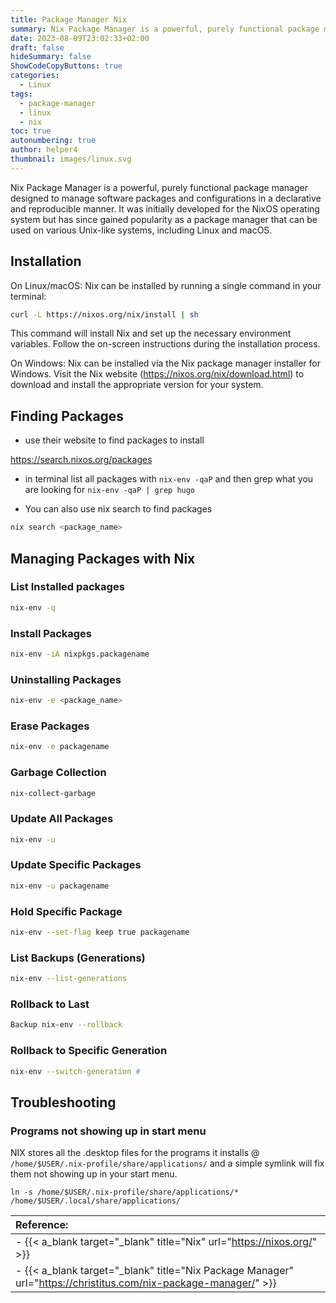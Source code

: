 ```yaml
---
title: Package Manager Nix
summary: Nix Package Manager is a powerful, purely functional package manager designed to manage software packages and configurations in a declarative and reproducible manner
date: 2023-08-09T23:02:33+02:00
draft: false
hideSummary: false
ShowCodeCopyButtons: true
categories:
  - Linux
tags:
  - package-manager
  - linux
  - nix
toc: true
autonumbering: true
author: helper4
thumbnail: images/linux.svg
---
```


Nix Package Manager is a powerful, purely functional package manager designed to manage software packages and configurations in a declarative and reproducible manner. It was initially developed for the NixOS operating system but has since gained popularity as a package manager that can be used on various Unix-like systems, including Linux and macOS.

## Installation

On Linux/macOS: Nix can be installed by running a single command in your terminal:

``` bash
curl -L https://nixos.org/nix/install | sh

```
This command will install Nix and set up the necessary environment variables. Follow the on-screen instructions during the installation process.

On Windows: Nix can be installed via the Nix package manager installer for Windows. Visit the Nix website (https://nixos.org/nix/download.html) to download and install the appropriate version for your system.

## Finding Packages

- use their website to find packages to install

https://search.nixos.org/packages

- in terminal list all packages with ```nix-env -qaP``` and then grep what you are looking for ```nix-env -qaP | grep hugo```

- You can also use nix search to find packages

```bash
nix search <package_name>

```

## Managing Packages with Nix

### List Installed packages 
```bash
nix-env -q
```

### Install Packages 
```bash
nix-env -iA nixpkgs.packagename
```

### Uninstalling Packages 
```bash
nix-env -e <package_name>
```

### Erase Packages 
```bash
nix-env -e packagename
```

### Garbage Collection 
```bash
nix-collect-garbage
```

### Update All Packages 
```bash
nix-env -u
```

### Update Specific Packages 
```bash
nix-env -u packagename
```

### Hold Specific Package 
```bash
nix-env --set-flag keep true packagename
```

### List Backups (Generations)
```bash
nix-env --list-generations
```

### Rollback to Last
```bash
Backup nix-env --rollback
```

### Rollback to Specific Generation 
```bash
nix-env --switch-generation #
```

## Troubleshooting
### Programs not showing up in start menu

NIX stores all the .desktop files for the programs it installs @ ```/home/$USER/.nix-profile/share/applications/``` and a simple symlink will fix them not showing up in your start menu.

```
ln -s /home/$USER/.nix-profile/share/applications/* /home/$USER/.local/share/applications/

```


| **Reference:**  |
| :--- |
| - {{< a_blank target="_blank" title="Nix" url="https://nixos.org/" >}} | 
| - {{< a_blank target="_blank" title="Nix Package Manager" url="https://christitus.com/nix-package-manager/" >}} | 


&nbsp;





